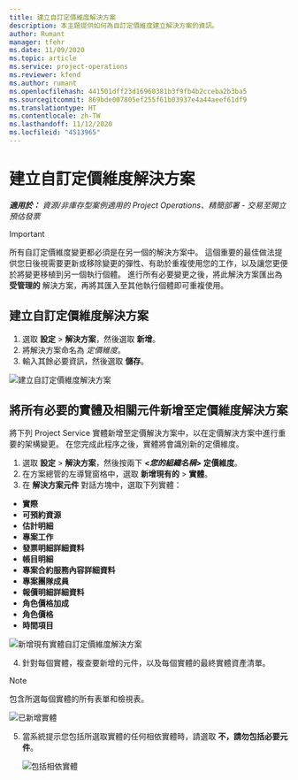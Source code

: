 ```yaml
---
title: 建立自訂定價維度解決方案
description: 本主題提供如何為自訂定價維度建立解決方案的資訊。
author: Rumant
manager: tfehr
ms.date: 11/09/2020
ms.topic: article
ms.service: project-operations
ms.reviewer: kfend
ms.author: rumant
ms.openlocfilehash: 441501dff23d16960381b3f9fb4b2cceba2b3ba5
ms.sourcegitcommit: 869bde007805ef255f61b03937e4a44aeef61df9
ms.translationtype: HT
ms.contentlocale: zh-TW
ms.lasthandoff: 11/12/2020
ms.locfileid: "4513965"
---
```

# <a name="create-a-solution-for-custom-pricing-dimensions"></a>建立自訂定價維度解決方案

 _**適用於：** 資源/非庫存型案例適用的 Project Operations、精簡部署 - 交易至開立預估發票_ 

>[!IMPORTANT]
>所有自訂定價維度變更都必須是在另一個的解決方案中。 這個重要的最佳做法提供您日後視需要更新或移除變更的彈性、有助於重複使用您的工作，以及讓您更便於將變更移植到另一個執行個體。 進行所有必要變更之後，將此解決方案匯出為 **受管理的** 解決方案，再將其匯入至其他執行個體即可重複使用。

## <a name="create-a-solution-for-custom-pricing-dimensions"></a>建立自訂定價維度解決方案

1.  選取 **設定** > **解決方案**，然後選取 **新增**。
2.  將解決方案命名為 *<your organization name> 定價維度*。
3. 輸入其餘必要資訊，然後選取 **儲存**。

  ![建立自訂定價維度解決方案](./media/Creation-of-custom-pricing-dimension-solution.png)
 
## <a name="add-all-required-entities-and-related-components-to-the-pricing-dimension-solution"></a>將所有必要的實體及相關元件新增至定價維度解決方案

將下列 Project Service 實體新增至定價解決方案中，以在定價解決方案中進行重要的架構變更。 在您完成此程序之後，實體將會識別新的定價維度。

1.  選取 **設定** > **解決方案**，然後按兩下 **<*您的組織名稱*> 定價維度**。
2.  在方案總管的左導覽窗格中，選取 **新增現有的** >  **實體**。
3.  在 **解決方案元件** 對話方塊中，選取下列實體：
 
   - **實際**
   - **可預約資源**
   - **估計明細**
   - **專案工作**
   - **發票明細詳細資料**
   - **帳目明細**
   - **專案合約服務內容詳細資料**
   - **專案團隊成員**
   - **報價明細詳細資料**
   - **角色價格加成**
   - **角色價格**
   - **時間項目**
 
   ![新增現有實體自訂定價維度解決方案](./media/Existing-entities-to-PD-solution.png)
 
 4. 針對每個實體，複查要新增的元件，以及每個實體的最終實體資產清單。 

   >[!NOTE]
   > 包含所選每個實體的所有表單和檢視表。

  ![已新增實體](./media/solution-component-selection.png)


5.  當系統提示您包括所選取實體的任何相依實體時，請選取 **不，請勿包括必要元件**。

    ![包括相依實體](./media/Do-not-include-required.png)
